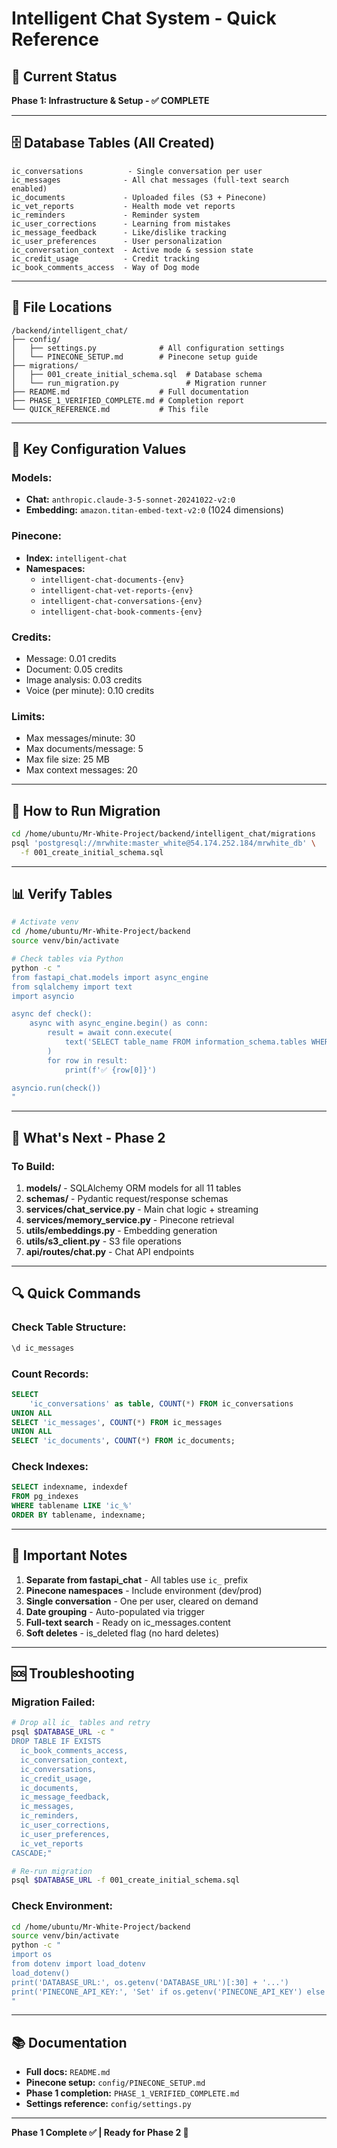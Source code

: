 # Intelligent Chat System - Quick Reference

## 📍 **Current Status**
**Phase 1: Infrastructure & Setup - ✅ COMPLETE**

---

## 🗄️ **Database Tables (All Created)**

```
ic_conversations          - Single conversation per user
ic_messages              - All chat messages (full-text search enabled)
ic_documents             - Uploaded files (S3 + Pinecone)
ic_vet_reports           - Health mode vet reports
ic_reminders             - Reminder system
ic_user_corrections      - Learning from mistakes
ic_message_feedback      - Like/dislike tracking
ic_user_preferences      - User personalization
ic_conversation_context  - Active mode & session state
ic_credit_usage          - Credit tracking
ic_book_comments_access  - Way of Dog mode
```

---

## 📂 **File Locations**

```
/backend/intelligent_chat/
├── config/
│   ├── settings.py              # All configuration settings
│   └── PINECONE_SETUP.md        # Pinecone setup guide
├── migrations/
│   ├── 001_create_initial_schema.sql  # Database schema
│   └── run_migration.py               # Migration runner
├── README.md                    # Full documentation
├── PHASE_1_VERIFIED_COMPLETE.md # Completion report
└── QUICK_REFERENCE.md           # This file
```

---

## 🔧 **Key Configuration Values**

### **Models:**
- **Chat:** `anthropic.claude-3-5-sonnet-20241022-v2:0`
- **Embedding:** `amazon.titan-embed-text-v2:0` (1024 dimensions)

### **Pinecone:**
- **Index:** `intelligent-chat`
- **Namespaces:**
  - `intelligent-chat-documents-{env}`
  - `intelligent-chat-vet-reports-{env}`
  - `intelligent-chat-conversations-{env}`
  - `intelligent-chat-book-comments-{env}`

### **Credits:**
- Message: 0.01 credits
- Document: 0.05 credits
- Image analysis: 0.03 credits
- Voice (per minute): 0.10 credits

### **Limits:**
- Max messages/minute: 30
- Max documents/message: 5
- Max file size: 25 MB
- Max context messages: 20

---

## 🚀 **How to Run Migration**

```bash
cd /home/ubuntu/Mr-White-Project/backend/intelligent_chat/migrations
psql 'postgresql://mrwhite:master_white@54.174.252.184/mrwhite_db' \
  -f 001_create_initial_schema.sql
```

---

## 📊 **Verify Tables**

```bash
# Activate venv
cd /home/ubuntu/Mr-White-Project/backend
source venv/bin/activate

# Check tables via Python
python -c "
from fastapi_chat.models import async_engine
from sqlalchemy import text
import asyncio

async def check():
    async with async_engine.begin() as conn:
        result = await conn.execute(
            text('SELECT table_name FROM information_schema.tables WHERE table_name LIKE \\'ic_%\\' ORDER BY table_name')
        )
        for row in result:
            print(f'✅ {row[0]}')

asyncio.run(check())
"
```

---

## 🎯 **What's Next - Phase 2**

### **To Build:**
1. **models/** - SQLAlchemy ORM models for all 11 tables
2. **schemas/** - Pydantic request/response schemas
3. **services/chat_service.py** - Main chat logic + streaming
4. **services/memory_service.py** - Pinecone retrieval
5. **utils/embeddings.py** - Embedding generation
6. **utils/s3_client.py** - S3 file operations
7. **api/routes/chat.py** - Chat API endpoints

---

## 🔍 **Quick Commands**

### **Check Table Structure:**
```sql
\d ic_messages
```

### **Count Records:**
```sql
SELECT 
    'ic_conversations' as table, COUNT(*) FROM ic_conversations
UNION ALL
SELECT 'ic_messages', COUNT(*) FROM ic_messages
UNION ALL
SELECT 'ic_documents', COUNT(*) FROM ic_documents;
```

### **Check Indexes:**
```sql
SELECT indexname, indexdef 
FROM pg_indexes 
WHERE tablename LIKE 'ic_%' 
ORDER BY tablename, indexname;
```

---

## 📝 **Important Notes**

1. **Separate from fastapi_chat** - All tables use `ic_` prefix
2. **Pinecone namespaces** - Include environment (dev/prod)
3. **Single conversation** - One per user, cleared on demand
4. **Date grouping** - Auto-populated via trigger
5. **Full-text search** - Ready on ic_messages.content
6. **Soft deletes** - is_deleted flag (no hard deletes)

---

## 🆘 **Troubleshooting**

### **Migration Failed:**
```bash
# Drop all ic_ tables and retry
psql $DATABASE_URL -c "
DROP TABLE IF EXISTS 
  ic_book_comments_access,
  ic_conversation_context,
  ic_conversations,
  ic_credit_usage,
  ic_documents,
  ic_message_feedback,
  ic_messages,
  ic_reminders,
  ic_user_corrections,
  ic_user_preferences,
  ic_vet_reports
CASCADE;"

# Re-run migration
psql $DATABASE_URL -f 001_create_initial_schema.sql
```

### **Check Environment:**
```bash
cd /home/ubuntu/Mr-White-Project/backend
source venv/bin/activate
python -c "
import os
from dotenv import load_dotenv
load_dotenv()
print('DATABASE_URL:', os.getenv('DATABASE_URL')[:30] + '...')
print('PINECONE_API_KEY:', 'Set' if os.getenv('PINECONE_API_KEY') else 'Missing')
"
```

---

## 📚 **Documentation**

- **Full docs:** `README.md`
- **Pinecone setup:** `config/PINECONE_SETUP.md`
- **Phase 1 completion:** `PHASE_1_VERIFIED_COMPLETE.md`
- **Settings reference:** `config/settings.py`

---

**Phase 1 Complete ✅ | Ready for Phase 2 🚀**






